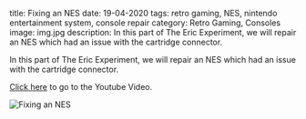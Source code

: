 title: Fixing an NES
date: 19-04-2020
tags: retro gaming, NES, nintendo entertainment system, console repair
category: Retro Gaming, Consoles
image: img.jpg
description: In this part of The Eric Experiment, we will repair an NES which had an issue with the cartridge connector.

In this part of The Eric Experiment, we will repair an NES which had an issue with the cartridge connector.

[Click here](https://www.youtube.com/watch?v=WDMRZrTfALg) to go to the Youtube Video.

![Fixing an NES](https://www.youtube.com/watch?v=WDMRZrTfALg)
